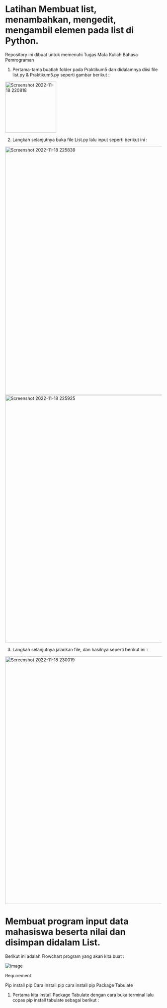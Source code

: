 # Latihan Membuat list, menambahkan, mengedit, mengambil elemen pada list di Python.

Repository ini dibuat untuk memenuhi Tugas Mata Kuliah Bahasa Pemrograman

1. Pertama-tama buatlah folder pada Praktikum5 dan didalamnya diisi file list.py & Praktikum5.py seperti gambar berikut :
<img width="164" alt="Screenshot 2022-11-18 220818" src="https://user-images.githubusercontent.com/115815582/202917942-d217f816-06c9-4d6e-ae39-658910a37c4e.png">


2. Langkah selanjutnya buka file List.py lalu input seperti berikut ini :
<img width="800" alt="Screenshot 2022-11-18 225839" src="https://user-images.githubusercontent.com/115815582/202917997-ee6c07d9-8949-4a91-9089-4da6e5e2a562.png">

<img width="797" alt="Screenshot 2022-11-18 225925" src="https://user-images.githubusercontent.com/115815582/202918072-d6018cfa-d608-45d1-a338-927680a6e5b7.png">


3. Langkah selanjutnya jalankan file, dan hasilnya seperti berikut ini :
<img width="797" alt="Screenshot 2022-11-18 230019" src="https://user-images.githubusercontent.com/115815582/202918198-f8a5f833-4dd0-4b1e-8445-15e3f1a5fd0d.png">

# Membuat program input data mahasiswa beserta nilai dan disimpan didalam List.

Berikut ini adalah Flowchart program yang akan kita buat :

![image](https://user-images.githubusercontent.com/115815582/202918324-16cfeae9-825a-4b5a-bba3-5b2ae4937a25.png)

Requirement

Pip install pip
Cara install pip cara install pip
Package Tabulate

1. Pertama kita install Package Tabulate dengan cara buka terminal lalu copas pip install tabulate sebagai berikut :



